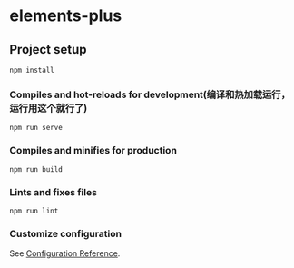 # elements-plus

## Project setup

```
npm install
```

### Compiles and hot-reloads for development(编译和热加载运行，运行用这个就行了)

```
npm run serve
```

### Compiles and minifies for production

```
npm run build
```

### Lints and fixes files
```
npm run lint
```

### Customize configuration
See [Configuration Reference](https://cli.vuejs.org/config/).
